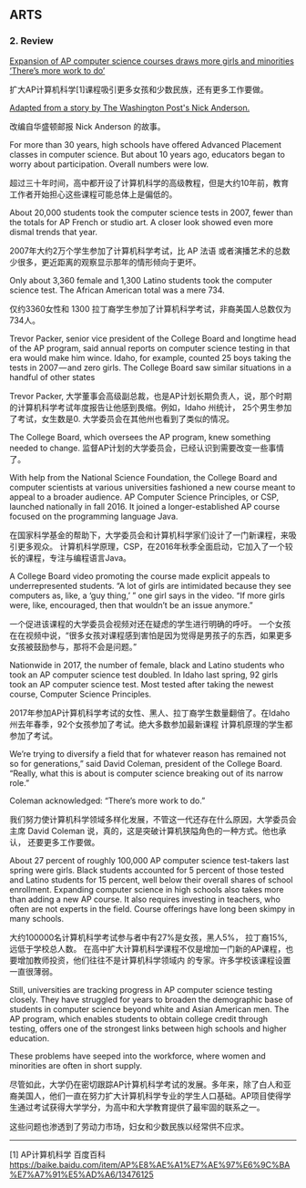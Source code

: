 ## ARTS
### 2. Review
[Expansion of AP computer science courses draws more girls and minorities
‘There’s more work to do’](https://medium.com/the-lily/expansion-of-ap-computer-science-courses-draws-more-girls-and-minorities-5d8109a74689)

扩大AP计算机科学[1]课程吸引更多女孩和少数民族，还有更多工作要做。

[Adapted from a story by The Washington Post's Nick Anderson.](https://www.washingtonpost.com/local/education/expansion-of-ap-computer-science-draws-more-girls-and-minorities/2018/01/08/cd5932d8-e040-11e7-89e8-edec16379010_story.html?utm_term=.89e3d550a15d)

改编自华盛顿邮报 Nick Anderson 的故事。

For more than 30 years, high schools have offered Advanced Placement classes in computer science. But about 10 years ago, educators began to worry about participation. Overall numbers were low.

超过三十年时间，高中都开设了计算机科学的高级教程，但是大约10年前，教育工作者开始担心这些课程可能总体上是偏低的。


About 20,000 students took the computer science tests in 2007, fewer than the totals for AP French or studio art. A closer look showed even more dismal trends that year.

2007年大约2万个学生参加了计算机科学考试，比 AP 法语 或者演播艺术的总数少很多，更近距离的观察显示那年的情形倾向于更坏。


Only about 3,360 female and 1,300 Latino students took the computer science test. The African American total was a mere 734.

仅约3360女性和 1300 拉丁裔学生参加了计算机科学考试，非裔美国人总数仅为734人。

Trevor Packer, senior vice president of the College Board and longtime head of the AP program, said annual reports on computer science testing in that era would make him wince. Idaho, for example, counted 25 boys taking the tests in 2007 — and zero girls. The College Board saw similar situations in a handful of other states

Trevor Packer, 大学董事会高级副总裁，也是AP计划长期负责人，说，那个时期的计算机科学考试年度报告让他感到畏缩。例如，Idaho 州统计， 25个男生参加了考试，女生数是0. 大学委员会在其他州也看到了类似的情况。

The College Board, which oversees the AP program, knew something needed to change.
监督AP计划的大学委员会，已经认识到需要改变一些事情了。

With help from the National Science Foundation, the College Board and computer scientists at various universities fashioned a new course meant to appeal to a broader audience. AP Computer Science Principles, or CSP, launched nationally in fall 2016. It joined a longer-established AP course focused on the programming language Java.

在国家科学基金的帮助下，大学委员会和计算机科学家们设计了一门新课程，来吸引更多观众。 计算机科学原理，CSP，在2016年秋季全面启动，它加入了一个较长的课程，专注与编程语言Java。


A College Board video promoting the course made explicit appeals to underrepresented students. “A lot of girls are intimidated because they see computers as, like, a ‘guy thing,’ ” one girl says in the video. “If more girls were, like, encouraged, then that wouldn’t be an issue anymore.”

一个促进该课程的大学委员会视频对还在疑虑的学生进行明确的呼吁。 一个女孩在在视频中说，“很多女孩对课程感到害怕是因为觉得是男孩子的东西，如果更多女孩被鼓励参与，那将不会是问题。”


Nationwide in 2017, the number of female, black and Latino students who took an AP computer science test doubled. In Idaho last spring, 92 girls took an AP computer science test. Most tested after taking the newest course, Computer Science Principles.

2017年参加AP计算机科学考试的女性、黑人、拉丁裔学生数量翻倍了。在Idaho 州去年春季，92个女孩参加了考试。绝大多数参加最新课程 计算机原理的学生都参加了考试。

We’re trying to diversify a field that for whatever reason has remained not so for generations,” said David Coleman, president of the College Board. “Really, what this is about is computer science breaking out of its narrow role.”

Coleman acknowledged: “There’s more work to do.”

我们努力使计算机科学领域多样化发展，不管这一代还存在什么原因，大学委员会主席 David Coleman 说，真的，这是突破计算机狭隘角色的一种方式。他也承认， 还要更多工作要做。

About 27 percent of roughly 100,000 AP computer science test-takers last spring were girls. Black students accounted for 5 percent of those tested and Latino students for 15 percent, well below their overall shares of school enrollment. Expanding computer science in high schools also takes more than adding a new AP course. It also requires investing in teachers, who often are not experts in the field. Course offerings have long been skimpy in many schools.

大约100000名计算机科学考试参与者中有27%是女孩，黑人5%， 拉丁裔15%, 远低于学校总人数。
在高中扩大计算机科学课程不仅是增加一门新的AP课程，也要增加教师投资，他们往往不是计算机科学领域内 的专家。许多学校该课程设置一直很薄弱。

Still, universities are tracking progress in AP computer science testing closely. They have struggled for years to broaden the demographic base of students in computer science beyond white and Asian American men. The AP program, which enables students to obtain college credit through testing, offers one of the strongest links between high schools and higher education.

These problems have seeped into the workforce, where women and minorities are often in short supply.

尽管如此，大学仍在密切跟踪AP计算机科学考试的发展。多年来，除了白人和亚裔美国人，他们一直在努力扩大计算机科学专业的学生人口基础。AP项目使得学生通过考试获得大学学分，为高中和大学教育提供了最牢固的联系之一。

这些问题也渗透到了劳动力市场，妇女和少数民族以经常供不应求。




---
[1] AP计算机科学 百度百科 https://baike.baidu.com/item/AP%E8%AE%A1%E7%AE%97%E6%9C%BA%E7%A7%91%E5%AD%A6/13476125